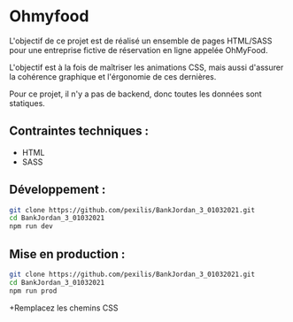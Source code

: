 # Ohmyfood

L'objectif de ce projet est de réalisé un ensemble de pages HTML/SASS pour une entreprise fictive de réservation 
en ligne appelée OhMyFood. 

L'objectif est à la fois de maîtriser les animations CSS, 
mais aussi d'assurer la cohérence graphique et l'érgonomie de ces dernières. 

Pour ce projet, il n'y a pas de backend, donc toutes les données sont statiques.

## Contraintes techniques : 
   - HTML
   - SASS


## Développement : 
```bash
git clone https://github.com/pexilis/BankJordan_3_01032021.git
cd BankJordan_3_01032021
npm run dev
```

## Mise en production : 
```bash
git clone https://github.com/pexilis/BankJordan_3_01032021.git
cd BankJordan_3_01032021
npm run prod
```
+Remplacez les chemins CSS




